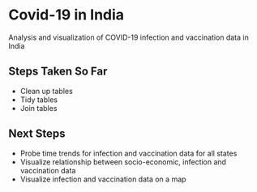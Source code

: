 # Covid-19 in India
Analysis and visualization of COVID-19 infection and vaccination data in India

## Steps Taken So Far
- Clean up tables
- Tidy tables
- Join tables

## Next Steps
- Probe time trends for infection and vaccination data for all states
- Visualize relationship between socio-economic, infection and vaccination data
- Visualize infection and vaccination data on a map
